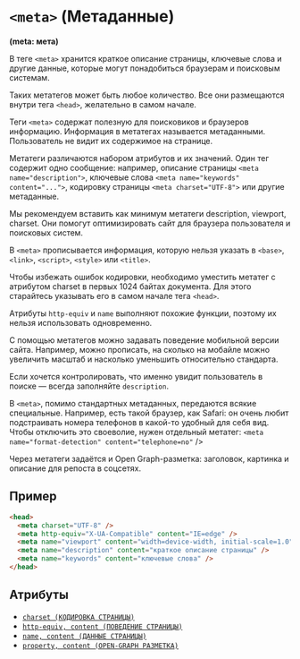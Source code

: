 # `<meta>` (Метаданные)

**(meta: мета)**

В теге `<meta>` хранится краткое описание страницы, ключевые слова и другие данные, которые могут понадобиться браузерам и поисковым системам.

Таких метатегов может быть любое количество. Все они размещаются внутри тега `<head>`, желательно в самом начале.

Теги `<meta>` содержат полезную для поисковиков и браузеров информацию. Информация в метатегах называется метаданными. Пользователь не видит их содержимое на странице.

Метатеги различаются набором атрибутов и их значений. Один тег содержит одно сообщение: например, описание страницы `<meta name="description">`, ключевые слова `<meta name="keywords" content="...">`, кодировку страницы `<meta charset="UTF-8">` или другие метаданные.

Мы рекомендуем вставить как минимум метатеги description, viewport, charset. Они помогут оптимизировать сайт для браузера пользователя и поисковых систем.

В `<meta>` прописывается информация, которую нельзя указать в `<base>`, `<link>`, `<script>`, `<style>` или `<title>`.

Чтобы избежать ошибок кодировки, необходимо уместить метатег с атрибутом charset в первых 1024 байтах документа. Для этого старайтесь указывать его в самом начале тега `<head>`.

Атрибуты `http-equiv` и `name` выполняют похожие функции, поэтому их нельзя использовать одновременно.

С помощью метатегов можно задавать поведение мобильной версии сайта. Например, можно прописать, на сколько на мобайле можно увеличить масштаб и насколько уменьшить относительно стандарта.

Если хочется контролировать, что именно увидит пользователь в поиске — всегда заполняйте `description`.

В `<meta>`, помимо стандартных метаданных, передаются всякие специальные. Например, есть такой браузер, как Safari: он очень любит подстраивать номера телефонов в какой-то удобный для себя вид. Чтобы отключить это своеволие, нужен отдельный метатег:
`<meta name="format-detection" content="telephone=no"` />

Через метатеги задаётся и Open Graph-разметка: заголовок, картинка и описание для репоста в соцсетях.

## Пример

```html
<head>
  <meta charset="UTF-8" />
  <meta http-equiv="X-UA-Compatible" content="IE=edge" />
  <meta name="viewport" content="width=device-width, initial-scale=1.0" />
  <meta name="description" content="краткое описание страницы" />
  <meta name="keywords" content="ключевые слова" />
</head>
```

## Атрибуты

- [`charset (КОДИРОВКА СТРАНИЦЫ)`](<../ATTRIBUTES/charset (КОДИРОВКА СТРАНИЦЫ).md>)
- [`http-equiv, content (ПОВЕДЕНИЕ СТРАНИЦЫ)`](<../ATTRIBUTES/http-equiv, content (ПОВЕДЕНИЕ СТРАНИЦЫ).md>)
- [`name, content (ДАННЫЕ СТРАНИЦЫ)`](<../ATTRIBUTES/name, content (ДАННЫЕ СТРАНИЦЫ).md>)
- [`property, content (OPEN-GRAPH РАЗМЕТКА)`](<../ATTRIBUTES/property, content (OPEN-GRAPH РАЗМЕТКА).md>)
